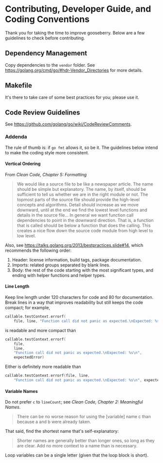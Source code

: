 # Contributing, Developer Guide, and Coding Conventions
Thank you for taking the time to improve gooseberry. Below are a few guidelines
to check before contributing.

## Dependency Management
Copy dependencies to the `vendor` folder.
See <https://golang.org/cmd/go/#hdr-Vendor_Directories> for more details.

## Makefile
It's there to take care of some best practices for you; please use it.

## Code Review Guidelines
See <https://github.com/golang/go/wiki/CodeReviewComments>.

### Addenda
The rule of thumb is: if `go fmt` allows it, so be it. The guidelines below
intend to make the coding style more consistent.

#### Vertical Ordering
From _Clean Code, Chapter 5: Formatting_
> We would like a source file to be like a newspaper article. The name should be
simple but explanatory. The name, by itself, should be sufficient to tell us
whether we are in the right module or not. The topmost parts of the source file
should provide the high-level concepts and algorithms. Detail should increase as
we move downward, until at the end we find the lowest level functions
and details in the source file... In general we want function call dependencies
to point in the downward direction. That is, a function that is called should be
below a function that does the calling. This creates a nice flow down the source
code module from high level to low level.

Also, see <https://talks.golang.org/2013/bestpractices.slide#14>,
which recommends the following order:
1. Header: license information, build tags, package documentation.
1. Imports: related groups separated by blank lines.
1. Body: the rest of the code starting with the most significant types,
and ending with helper functions and helper types.

#### Line Length
Keep line length under 120 characters for code and 80 for documentation.
Break lines in a way that improves readability but still keeps the code compact;
for example,
```go
callable.testContext.errorf(
    file, line, "Function call did not panic as expected.\nExpected: %s\n", expectedError)
```
is readable and more compact than
```go
callable.testContext.errorf(
    file,
    line,
    "Function call did not panic as expected.\nExpected: %s\n",
    expectedError)
```
Either is definitely more readable than
```go
callable.testContext.errorf(file, line,
    "Function call did not panic as expected.\nExpected: %s\n", expectedError)
```

#### Variable Names
Do not prefer `c` to `lineCount`; see _Clean Code, Chapter 2: Meaningful Names_.
> There can be no worse reason for using the [variable] name c than because a
and b were already taken.

That said, find the shortest name that's self-explanatory:

> Shorter names are generally better than longer ones, so long as they are
clear. Add no more context to a name than is necessary.

Loop variables can be a single letter (given that the loop block is short).
